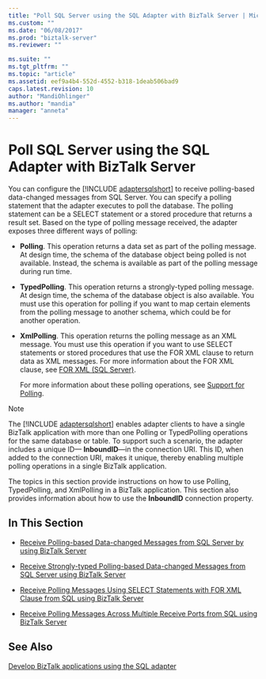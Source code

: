 ```yaml
---
title: "Poll SQL Server using the SQL Adapter with BizTalk Server | Microsoft Docs"
ms.custom: ""
ms.date: "06/08/2017"
ms.prod: "biztalk-server"
ms.reviewer: ""

ms.suite: ""
ms.tgt_pltfrm: ""
ms.topic: "article"
ms.assetid: eef9a4b4-552d-4552-b318-1deab506bad9
caps.latest.revision: 10
author: "MandiOhlinger"
ms.author: "mandia"
manager: "anneta"
---
```

# Poll SQL Server using the SQL Adapter with BizTalk Server
You can configure the [!INCLUDE [adaptersqlshort](../../includes/adaptersqlshort-md.md)] to receive polling-based data-changed messages from SQL Server. You can specify a polling statement that the adapter executes to poll the database. The polling statement can be a SELECT statement or a stored procedure that returns a result set. Based on the type of polling message received, the adapter exposes three different ways of polling:  
  
- **Polling**. This operation returns a data set as part of the polling message. At design time, the schema of the database object being polled is not available. Instead, the schema is available as part of the polling message during run time.  
  
- **TypedPolling**. This operation returns a strongly-typed polling message. At design time, the schema of the database object is also available. You must use this operation for polling if you want to map certain elements from the polling message to another schema, which could be for another operation.  
  
- **XmlPolling**. This operation returns the polling message as an XML message. You must use this operation if you want to use SELECT statements or stored procedures that use the FOR XML clause to return data as XML messages. For more information about the FOR XML clause, see [FOR XML (SQL Server)](https://msdn.microsoft.com/library/ms178107.aspx). 
  
  For more information about these polling operations, see [Support for Polling](https://msdn.microsoft.com/library/dd788416.aspx).  
  
> [!NOTE]
>  The [!INCLUDE [adaptersqlshort](../../includes/adaptersqlshort-md.md)] enables adapter clients to have a single BizTalk application with more than one Polling or TypedPolling operations for the same database or table. To support such a scenario, the adapter includes a unique ID— <strong>InboundID</strong>—in the connection URI. This ID, when added to the connection URI, makes it unique, thereby enabling multiple polling operations in a single BizTalk application.  
  
 The topics in this section provide instructions on how to use Polling, TypedPolling, and XmlPolling in a BizTalk application. This section also provides information about how to use the **InboundID** connection property.  
  
## In This Section  
  
-   [Receive Polling-based Data-changed Messages from SQL Server by using BizTalk Server](../../adapters-and-accelerators/adapter-sql/receive-polling-based-data-changed-messages-from-sql-server-using-biztalk.md)  
  
-   [Receive Strongly-typed Polling-based Data-changed Messages from SQL Server using BizTalk Server](../../adapters-and-accelerators/adapter-sql/receive-strongly-typed-polling-based-data-changed-messages-from-sql-in-biztalk.md)  
  
-   [Receive Polling Messages Using SELECT Statements with FOR XML Clause from SQL using BizTalk Server](../../adapters-and-accelerators/adapter-sql/receive-polling-messages-using-select-with-for-xml-clause-with-the-sql-adapter.md)  
  
-   [Receive Polling Messages Across Multiple Receive Ports from SQL using BizTalk Server](../../adapters-and-accelerators/adapter-sql/receive-polling-messages-across-multiple-receive-ports-from-sql-using-biztalk.md)  
  
## See Also  
[Develop BizTalk applications using the SQL adapter](../../adapters-and-accelerators/adapter-sql/develop-biztalk-applications-using-the-sql-adapter.md)